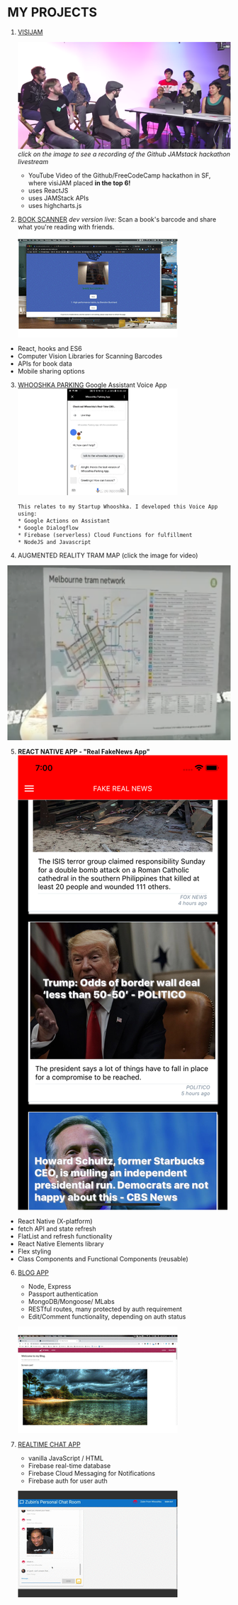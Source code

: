 # MY PROJECTS

1. [VISIJAM](https://visijam.netlify.com)

   [![](../assets/yt_visijam.png)](https://www.youtube.com/watch?v=QhybHEs87mk&feature=youtu.be&t=4205)
   _click on the image to see a recording of the Github JAMstack hackathon livestream_

   - YouTube Video of the Github/FreeCodeCamp hackathon in SF, where visiJAM placed **in the top 6!**
   - uses ReactJS
   - uses JAMStack APIs
   - uses highcharts.js

2. [BOOK SCANNER](https://zp-book-scan-dev.netlify.com/)
   _dev version live_: Scan a book's barcode and share what you're reading with friends.
   ![](../assets/scanner.gif)

- React, hooks and ES6
- Computer Vision Libraries for Scanning Barcodes
- APIs for book data
- Mobile sharing options

3.  [WHOOSHKA PARKING](/whooshka.md) Google Assistant Voice App
    ![](../assets/whooshka_google_assistant.gif)

        This relates to my Startup Whooshka. I developed this Voice App using:
        * Google Actions on Assistant
        * Google Dialogflow
        * Firebase (serverless) Cloud Functions for fulfillment
        * NodeJS and Javascript

4.  AUGMENTED REALITY TRAM MAP (click the image for video)

[![](../assets/aug_reality_ptv.png)](https://www.youtube.com/watch?v=NF38tqH5EJM)

5. **REACT NATIVE APP - "Real FakeNews App"**
   ![](../assets/iOS_react-native-fakenews.png)

- React Native (X-platform)
- fetch API and state refresh
- FlatList and refresh functionality
- React Native Elements library
- Flex styling
- Class Components and Functional Components (reusable)

6. [BLOG APP](https://zubinstestblog.herokuapp.com)

   - Node, Express
   - Passport authentication
   - MongoDB/Mongoose/ MLabs
   - RESTful routes, many protected by auth requirement
   - Edit/Comment functionality, depending on auth status

   ![](../assets/express_blog.gif)

7. [REALTIME CHAT APP](https://codelabs-practice.firebaseapp.com/)

   - vanilla JavaScript / HTML
   - Firebase real-time database
   - Firebase Cloud Messaging for Notifications
   - Firebase auth for user auth

   ![](../assets/chat_app.gif)
